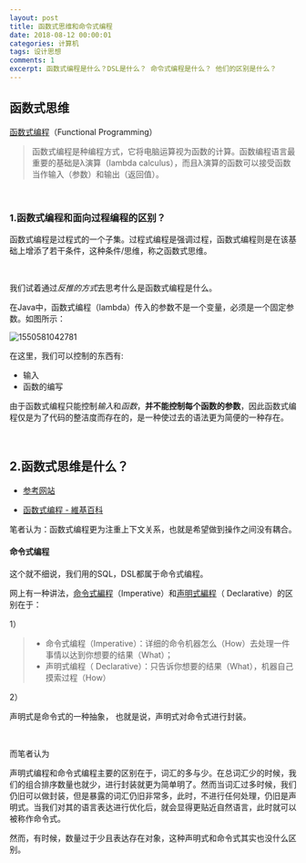 ```yaml
---
layout: post
title: 函数式思维和命令式编程
date: 2018-08-12 00:00:01
categories: 计算机
tags: 设计思想
comments: 1
excerpt: 函数式编程是什么？DSL是什么？ 命令式编程是什么？ 他们的区别是什么？
---
```




## 函数式思维

[函数式编程](https://baike.baidu.com/item/%E5%87%BD%E6%95%B0%E5%BC%8F%E7%BC%96%E7%A8%8B)（Functional Programming）

> 函数式编程是种编程方式，它将电脑运算视为函数的计算。函数编程语言最重要的基础是λ演算（lambda calculus），而且λ演算的函数可以接受函数当作输入（参数）和输出（返回值）。

<br>

### 1.函数式编程和面向过程编程的区别？

函数式编程是过程式的一个子集。过程式编程是强调过程，函数式编程则是在该基础上增添了若干条件，这种条件/思维，称之函数式思维。

<br>

我们试着通过*反推的方式*去思考什么是函数式编程是什么。

在Java中，函数式编程（lambda）传入的参数不是一个变量，必须是一个固定参数。如图所示：

![1550581042781](D:\blog\caliburn1994.github.io\assets\blog_res\%5CUsers%5Ccxx%5CAppData%5CRoaming%5CTypora%5Ctypora-user-images%5C1550581042781.png)

在这里，我们可以控制的东西有:

- 输入
- 函数的编写

由于函数式编程只能控制*输入*和*函数*，**并不能控制每个函数的参数**，因此函数式编程仅是为了代码的整洁度而存在的，是一种使过去的语法更为简便的一种存在。

<br>

## 2.函数式思维是什么？

- [参考网站](https://segmentfault.com/q/1010000002621512)

- [函数式编程 - 維基百科](https://zh.wikipedia.org/zh-hans/%E5%87%BD%E6%95%B8%E7%A8%8B%E5%BC%8F%E8%AA%9E%E8%A8%80)

笔者认为：函数式编程更为注重上下文关系，也就是希望做到操作之间没有耦合。







#### 命令式编程

这个就不细说，我们用的SQL，DSL都属于命令式编程。



网上有一种讲法，[命令式編程](https://zh.wikipedia.org/zh/%E6%8C%87%E4%BB%A4%E5%BC%8F%E7%B7%A8%E7%A8%8B)（Imperative）和[声明式編程](https://zh.wikipedia.org/zh-hans/%E5%AE%A3%E5%91%8A%E5%BC%8F%E7%B7%A8%E7%A8%8B)（ Declarative）的区别在于：

1）

> - 命令式编程（Imperative）：详细的命令机器怎么（How）去处理一件事情以达到你想要的结果（What）；
> - 声明式编程（ Declarative）：只告诉你想要的结果（What），机器自己摸索过程（How）



2）

声明式是命令式的一种抽象， 也就是说，声明式对命令式进行封装。

<br>

而笔者认为

声明式编程和命令式编程主要的区别在于，词汇的多与少。在总词汇少的时候，我们的组合排序数量也就少，进行封装就更为简单明了。然而当词汇过多时候，我们仍旧可以做封装，但是暴露的词汇仍旧非常多，此时，不进行任何处理，仍旧是声明式。当我们对其的语言表达进行优化后，就会显得更贴近自然语言，此时就可以被称作命令式。

然而，有时候，数量过于少且表达存在对象，这种声明式和命令式其实也没什么区别。







